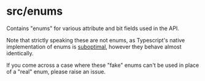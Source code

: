 # src/enums

Contains "enums" for various attribute and bit fields used in the API.

Note that strictly speaking these are not enums, as Typescript's native implementation of enums is [suboptimal](https://www.typescriptlang.org/docs/handbook/enums.html#objects-vs-enums), however they behave almost identically.

If you come across a case where these "fake" enums can't be used in place of a "real" enum, please raise an issue.
